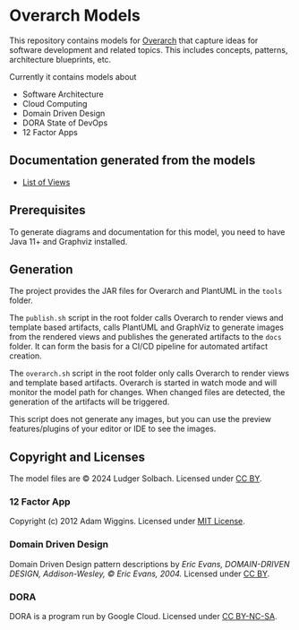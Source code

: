 # Overarch Models
This repository contains models for [Overarch](https://github.com/soulspace-org/overarch) that capture ideas for software development and related topics. This includes concepts, patterns, architecture blueprints, etc.

Currently it contains models about
* Software Architecture
* Cloud Computing
* Domain Driven Design
* DORA State of DevOps
* 12 Factor Apps

## Documentation generated from the models
* [List of Views](docs/views.md)

## Prerequisites
To generate diagrams and documentation for this model, you need to have Java 11+
and Graphviz installed.

## Generation
The project provides the JAR files for Overarch and PlantUML in the `tools` folder.

The `publish.sh` script in the root folder calls Overarch to render views and
template based artifacts, calls PlantUML and GraphViz to generate
images from the rendered views and publishes the generated artifacts to the
`docs` folder. It can form the basis for a CI/CD pipeline for automated artifact
creation.

The `overarch.sh` script in the root folder only calls Overarch to render views
and template based artifacts. Overarch is started in watch mode and will monitor
the model path for changes. When changed files are detected, the generation of
the artifacts will be triggered.

This script does not generate any images, but you
can use the preview features/plugins of your editor or IDE to see the images.

## Copyright and Licenses
The model files are © 2024 Ludger Solbach.
Licensed under [CC BY](https://creativecommons.org/licenses/by/4.0/).

### 12 Factor App
Copyright (c) 2012 Adam Wiggins.
Licensed under [MIT License](https://github.com/heroku/12factor/blob/main/LICENSE).

### Domain Driven Design
Domain Driven Design pattern descriptions by 
*Eric Evans, DOMAIN-DRIVEN DESIGN, Addison-Wesley, © Eric Evans, 2004.*
Licensed under [CC BY](https://creativecommons.org/licenses/by/4.0/).

### DORA
DORA is a program run by Google Cloud.
Licensed under [CC BY-NC-SA](https://creativecommons.org/licenses/by-nc-sa/4.0/).
